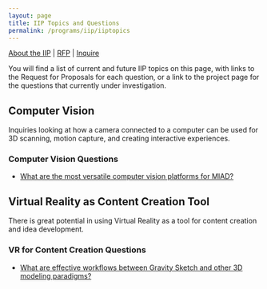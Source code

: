 ```yaml
---
layout: page
title: IIP Topics and Questions
permalink: /programs/iip/iiptopics
---
```


[About the IIP](aboutiip.md) | [RFP](iiprfp.md) | [Inquire](mailto:bendembroski@miad.edu)

You will find a list of current and future IIP topics on this page, with links to the Request for Proposals for each question, or a link to the project page for the questions that currently under investigation.

## Computer Vision
Inquiries looking at how a camera connected to a computer can be used for 3D scanning, motion capture, and creating interactive experiences.
### Computer Vision Questions
- [What are the most versatile computer vision platforms for MIAD?](/programs/iip/compvis/questions/compvis1q)
<!--
- [What is the basic process of using motion capture to help with animation?]()
- [What is the basic process of using motion capture for real time environmental interactions?]()
-->

## Virtual Reality as Content Creation Tool
There is great potential in using Virtual Reality as a tool for content creation and idea development.  
### VR for Content Creation Questions
- [What are effective workflows between Gravity Sketch and other 3D modeling paradigms?](/programs/iip/VR/questions/gravity1q)
